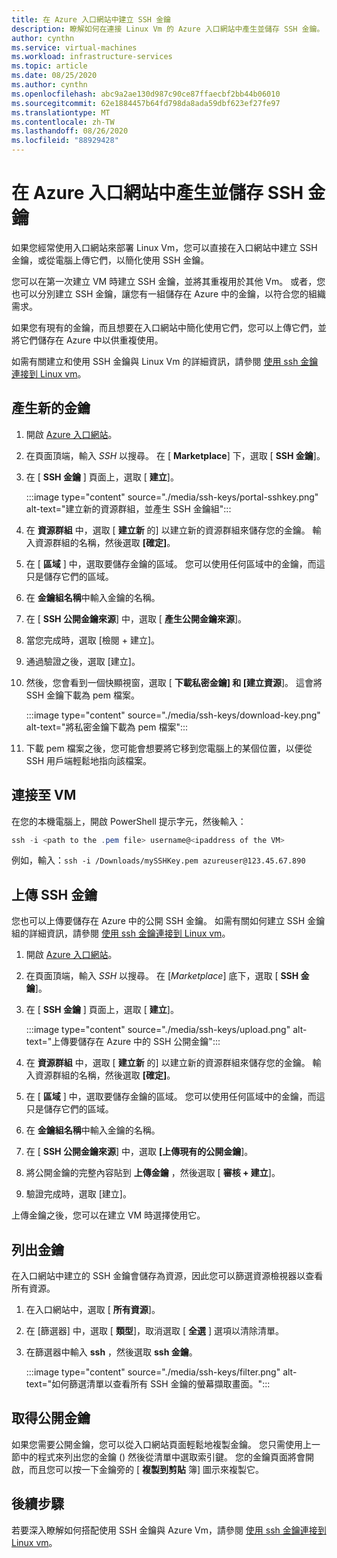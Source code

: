 ```yaml
---
title: 在 Azure 入口網站中建立 SSH 金鑰
description: 瞭解如何在連接 Linux Vm 的 Azure 入口網站中產生並儲存 SSH 金鑰。
author: cynthn
ms.service: virtual-machines
ms.workload: infrastructure-services
ms.topic: article
ms.date: 08/25/2020
ms.author: cynthn
ms.openlocfilehash: abc9a2ae130d987c90ce87ffaecbf2bb44b06010
ms.sourcegitcommit: 62e1884457b64fd798da8ada59dbf623ef27fe97
ms.translationtype: MT
ms.contentlocale: zh-TW
ms.lasthandoff: 08/26/2020
ms.locfileid: "88929428"
---
```

# <a name="generate-and-store-ssh-keys-in-the-azure-portal"></a>在 Azure 入口網站中產生並儲存 SSH 金鑰

如果您經常使用入口網站來部署 Linux Vm，您可以直接在入口網站中建立 SSH 金鑰，或從電腦上傳它們，以簡化使用 SSH 金鑰。

您可以在第一次建立 VM 時建立 SSH 金鑰，並將其重複用於其他 Vm。 或者，您也可以分別建立 SSH 金鑰，讓您有一組儲存在 Azure 中的金鑰，以符合您的組織需求。 

如果您有現有的金鑰，而且想要在入口網站中簡化使用它們，您可以上傳它們，並將它們儲存在 Azure 中以供重複使用。

如需有關建立和使用 SSH 金鑰與 Linux Vm 的詳細資訊，請參閱 [使用 ssh 金鑰連接到 Linux vm](./linux/ssh-from-windows.md)。

## <a name="generate-new-keys"></a>產生新的金鑰

1. 開啟 [Azure 入口網站](https://portal.azure.com)。

1. 在頁面頂端，輸入 *SSH* 以搜尋。 在 [ **Marketplace**] 下，選取 [ **SSH 金鑰**]。

1. 在 [ **SSH 金鑰** ] 頁面上，選取 [ **建立**]。

   :::image type="content" source="./media/ssh-keys/portal-sshkey.png" alt-text="建立新的資源群組，並產生 SSH 金鑰組":::

1. 在 **資源群組** 中，選取 [ **建立新** 的] 以建立新的資源群組來儲存您的金鑰。 輸入資源群組的名稱，然後選取 **[確定]**。

1. 在 [ **區域** ] 中，選取要儲存金鑰的區域。 您可以使用任何區域中的金鑰，而這只是儲存它們的區域。

1. 在 **金鑰組名稱**中輸入金鑰的名稱。

1. 在 [ **SSH 公開金鑰來源**] 中，選取 [ **產生公開金鑰來源**]。 

1. 當您完成時，選取 [檢閱 + 建立]。

1. 通過驗證之後，選取 [建立]。

1. 然後，您會看到一個快顯視窗，選取 [ **下載私密金鑰] 和 [建立資源**]。 這會將 SSH 金鑰下載為 pem 檔案。

   :::image type="content" source="./media/ssh-keys/download-key.png" alt-text="將私密金鑰下載為 pem 檔案":::

1. 下載 pem 檔案之後，您可能會想要將它移到您電腦上的某個位置，以便從 SSH 用戶端輕鬆地指向該檔案。


## <a name="connect-to-the-vm"></a>連接至 VM

在您的本機電腦上，開啟 PowerShell 提示字元，然後輸入：

```powershell
ssh -i <path to the .pem file> username@<ipaddress of the VM>
```

例如，輸入：`ssh -i /Downloads/mySSHKey.pem azureuser@123.45.67.890`


## <a name="upload-an-ssh-key"></a>上傳 SSH 金鑰

您也可以上傳要儲存在 Azure 中的公開 SSH 金鑰。 如需有關如何建立 SSH 金鑰組的詳細資訊，請參閱 [使用 ssh 金鑰連接到 Linux vm](./linux/ssh-from-windows.md)。

1. 開啟 [Azure 入口網站](https://portal.azure.com)。

1. 在頁面頂端，輸入 *SSH* 以搜尋。 在 [*Marketplace*] 底下，選取 [ **SSH 金鑰**]。

1. 在 [ **SSH 金鑰** ] 頁面上，選取 [ **建立**]。

   :::image type="content" source="./media/ssh-keys/upload.png" alt-text="上傳要儲存在 Azure 中的 SSH 公開金鑰":::

1. 在 **資源群組** 中，選取 [ **建立新** 的] 以建立新的資源群組來儲存您的金鑰。 輸入資源群組的名稱，然後選取 **[確定]**。

1. 在 [ **區域** ] 中，選取要儲存金鑰的區域。 您可以使用任何區域中的金鑰，而這只是儲存它們的區域。

1. 在 **金鑰組名稱**中輸入金鑰的名稱。

1. 在 [ **SSH 公開金鑰來源**] 中，選取 **[上傳現有的公開金鑰**]。 

1. 將公開金鑰的完整內容貼到 **上傳金鑰** ，然後選取 [ **審核 + 建立**]。

1. 驗證完成時，選取 [建立]。 

上傳金鑰之後，您可以在建立 VM 時選擇使用它。

## <a name="list-keys"></a>列出金鑰

在入口網站中建立的 SSH 金鑰會儲存為資源，因此您可以篩選資源檢視器以查看所有資源。

1. 在入口網站中，選取 [ **所有資源**]。
1. 在 [篩選器] 中，選取 [ **類型**]，取消選取 [ **全選** ] 選項以清除清單。
1. 在篩選器中輸入 **ssh** ，然後選取 **ssh 金鑰**。

   :::image type="content" source="./media/ssh-keys/filter.png" alt-text="如何篩選清單以查看所有 SSH 金鑰的螢幕擷取畫面。":::

## <a name="get-the-public-key"></a>取得公開金鑰

如果您需要公開金鑰，您可以從入口網站頁面輕鬆地複製金鑰。 您只需使用上一節中的程式來列出您的金鑰 () 然後從清單中選取索引鍵。 您的金鑰頁面將會開啟，而且您可以按一下金鑰旁的 [ **複製到剪貼** 簿] 圖示來複製它。

## <a name="next-steps"></a>後續步驟

若要深入瞭解如何搭配使用 SSH 金鑰與 Azure Vm，請參閱 [使用 ssh 金鑰連接到 Linux vm](./linux/ssh-from-windows.md)。
